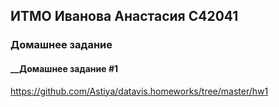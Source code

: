 ## __ИТМО Иванова Анастасия С42041__
### __Домашнее задание__
#### __Домашнее задание #1 
https://github.com/Astiya/datavis.homeworks/tree/master/hw1
